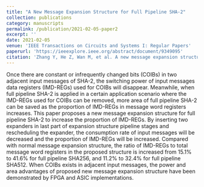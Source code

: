 ```yaml
---
title: "A New Message Expansion Structure for Full Pipeline SHA-2"
collection: publications
category: manuscripts
permalink: /publication/2021-02-05-paper2
excerpt: ''
date: 2021-02-05
venue: 'IEEE Transactions on Circuits and Systems I: Regular Papers'
paperurl: 'https://ieeexplore.ieee.org/abstract/document/9349095'
citation: 'Zhang Y, He Z, Wan M, et al. A new message expansion structure for full pipeline SHA-2[J]. IEEE Transactions on Circuits and Systems I: Regular Papers, 2021, 68(4): 1553-1566.'
---
```


Once there are constant or infrequently changed bits (COIBs) in two adjacent input messages of SHA-2, the switching power of input messages data registers (IMD-REGs) used for COIBs will disappear. Meanwhile, when full pipeline SHA-2 is applied in a certain application scenario where the IMD-REGs used for COIBs can be removed, more area of full pipeline SHA-2 can be saved as the proportion of IMD-REGs in message word registers increases. This paper proposes a new message expansion structure for full pipeline SHA-2 to increase the proportion of IMD-REGs. By inserting two expanders in last part of expansion structure pipeline stages and rescheduling the expander, the consumption rate of input messages will be decreased and the proportion of IMD-REGs will be increased. Compared with normal message expansion structure, the ratio of IMD-REGs to total message word registers in the proposed structure is increased from 15.1% to 41.6% for full pipeline SHA256, and 11.2% to 32.4% for full pipeline SHA512. When COIBs exists in adjacent input messages, the power and area advantages of proposed new message expansion structure have been demonstrated by FPGA and ASIC implementations.